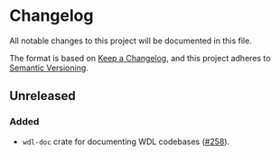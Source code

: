 # Changelog

All notable changes to this project will be documented in this file.

The format is based on [Keep a Changelog](https://keepachangelog.com/en/1.1.0/),
and this project adheres to [Semantic Versioning](https://semver.org/spec/v2.0.0.html).

## Unreleased

### Added

* `wdl-doc` crate for documenting WDL codebases ([#258](https://github.com/stjude-rust-labs/wdl/pull/248)).
